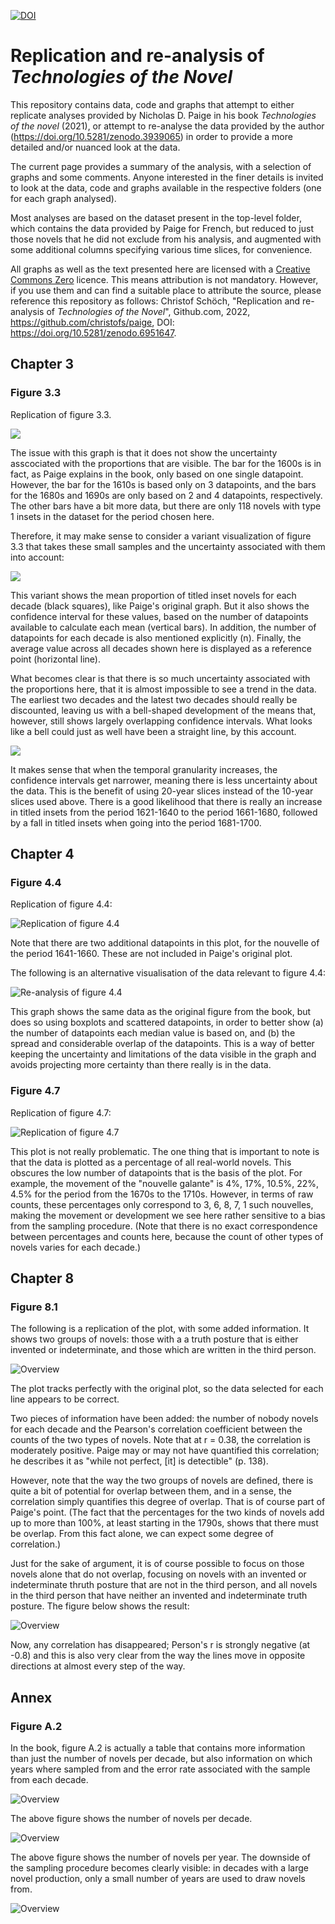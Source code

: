 [![DOI](https://zenodo.org/badge/519745700.svg)](https://zenodo.org/badge/latestdoi/519745700)

# Replication and re-analysis of _Technologies of the Novel_

This repository contains data, code and graphs that attempt to either replicate analyses provided by Nicholas D. Paige in his book _Technologies of the novel_ (2021), or attempt to re-analyse the data provided by the author (https://doi.org/10.5281/zenodo.3939065) in order to provide a more detailed and/or nuanced look at the data. 

The current page provides a summary of the analysis, with a selection of graphs and some comments. Anyone interested in the finer details is invited to look at the data, code and graphs available in the respective folders (one for each graph analysed). 

Most analyses are based on the dataset present in the top-level folder, which contains the data provided by Paige for French, but reduced to just those novels that he did not exclude from his analysis, and augmented with some additional columns specifying various time slices, for convenience. 

All graphs as well as the text presented here are licensed with a [Creative Commons Zero](https://creativecommons.org/share-your-work/public-domain/cc0/) licence. This means attribution is not mandatory. However, if you use them and can find a suitable place to attribute the source, please reference this repository as follows: Christof Schöch, "Replication and re-analysis of _Technologies of the Novel_", Github.com, 2022, https://github.com/christofs/paige, DOI: https://doi.org/10.5281/zenodo.6951647.  

## Chapter 3

### Figure 3.3 

Replication of figure 3.3. 

![](ch3/fig_3-3_replication.svg)

The issue with this graph is that it does not show the uncertainty asscociated with the proportions that are visible. The bar for the 1600s is in fact, as Paige explains in the book, only based on one single datapoint. However, the bar for the 1610s is based only on 3 datapoints, and the bars for the 1680s and 1690s are only based on 2 and 4 datapoints, respectively. The other bars have a bit more data, but there are only 118 novels with type 1 insets in the dataset for the period chosen here. 

Therefore, it may make sense to consider a variant visualization of figure 3.3 that takes these small samples and the uncertainty associated with them into account: 

![](ch3/fig_3-3_errorplot-decade.svg)

This variant shows the mean proportion of titled inset novels for each decade (black squares), like Paige's original graph. But it also shows the confidence interval for these values, based on the number of datapoints available to calculate each mean (vertical bars). In addition, the number of datapoints for each decade is also mentioned explicitly (n). Finally, the average value across all decades shown here is displayed as a reference point (horizontal line). 

What becomes clear is that there is so much uncertainty associated with the proportions here, that it is almost impossible to see a trend in the data. The earliest two decades and the latest two decades should really be discounted, leaving us with a bell-shaped development of the means that, however, still shows largely overlapping confidence intervals. What looks like a bell could just as well have been a straight line, by this account. 

![](ch3/fig_3-3_errorplot-score.svg)

It makes sense that when the temporal granularity increases, the confidence intervals get narrower, meaning there is less uncertainty about the data. This is the benefit of using 20-year slices instead of the 10-year slices used above. There is a good likelihood that there is really an increase in titled insets from the period 1621-1640 to the period 1661-1680, followed by a fall in titled insets when going into the period 1681-1700. 


## Chapter 4 

### Figure 4.4 

Replication of figure 4.4: 

![Replication of figure 4.4](ch4/fig_4-4_replication-lineplot-paige44.svg)

Note that there are two additional datapoints in this plot, for the nouvelle of the period 1641-1660. These are not included in Paige's original plot.

The following is an alternative visualisation of the data relevant to figure 4.4:  

![Re-analysis of figure 4.4](ch4/fig_4-4_box%2Bscatter-score.svg)

This graph shows the same data as the original figure from the book, but does so using boxplots and scattered datapoints, in order to better show (a) the number of datapoints each median value is based on, and (b) the spread and considerable overlap of the datapoints. This is a way of better keeping the uncertainty and limitations of the data visible in the graph and avoids projecting more certainty than there really is in the data. 

### Figure 4.7 

Replication of figure 4.7: 

![Replication of figure 4.7](ch4/fig_4-7_lineplot-decades.svg)

This plot is not really problematic. The one thing that is important to note is that the data is plotted as a percentage of all real-world novels. This obscures the low number of datapoints that is the basis of the plot. For example, the movement of the "nouvelle galante" is 4%, 17%, 10.5%, 22%, 4.5% for the period from the 1670s to the 1710s. However, in terms of raw counts, these percentages only correspond to 3, 6, 8, 7, 1 such nouvelles, making the movement or development we see here rather sensitive to a bias from the sampling procedure. (Note that there is no exact correspondence between percentages and counts here, because the count of other types of novels varies for each decade.)

## Chapter 8 

### Figure 8.1

The following is a replication of the plot, with some added information. It shows two groups of novels: those with a a truth posture that is either invented or indeterminate, and those which are written in the third person. 

![Overview](ch8/fig_8-1_replication.svg)

The plot tracks perfectly with the original plot, so the data selected for each line appears to be correct. 

Two pieces of information have been added: the number of nobody novels for each decade and the Pearson's correlation coefficient between the counts of the two types of novels. Note that at r = 0.38, the correlation is moderately positive. Paige may or may not have quantified this correlation; he describes it as "while not perfect, [it] is detectible" (p. 138). 

However, note that the way the two groups of novels are defined, there is quite a bit of potential for overlap between them, and in a sense, the correlation simply quantifies this degree of overlap. That is of course part of Paige's point. (The fact that the percentages for the two kinds of novels add up to more than 100%, at least starting in the 1790s, shows that there must be overlap. From this fact alone, we can expect some degree of correlation.) 

Just for the sake of argument, it is of course possible to focus on those novels alone that do not overlap, focusing on novels with an invented or indeterminate thruth posture that are not in the third person, and all novels in the third person that have neither an invented and indeterminate truth posture. The figure below shows the result: 

![Overview](ch8/fig_8-1_reanalysis1.svg)

Now, any correlation has disappeared; Person's r is strongly negative (at -0.8) and this is also very clear from the way the lines move in opposite directions at almost every step of the way. 

## Annex

### Figure A.2

In the book, figure A.2 is actually a table that contains more information than just the number of novels per decade, but also information on which years where sampled from and the error rate associated with the sample from each decade. 

![Overview](annex/dataset-decades.svg)

The above figure shows the number of novels per decade. 

![Overview](annex/dataset-years.svg)

The above figure shows the number of novels per year. The downside of the sampling procedure becomes clearly visible: in decades with a large novel production, only a small number of years are used to draw novels from. 

![Overview](annex/dataset-years+words.svg)

